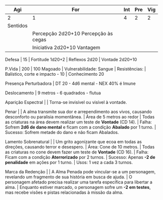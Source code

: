 
| Agi | For | Int | Pre | Vig |
| --- | --- | --- | --- | --- |
| 2   | 1   | 4   | 2   | 2   |
Sentidos |
	| Percepção 2d20+10 Percepção às cegas
	| Iniciativa   2d20+10 Vantagem

Defesa | 15
	| Fortitude 1d20+2
	| Reflexos   2d20
	| Vontade   2d20+10

P.Vida  | 200
 | 100 Magoado
 | Vulnerabilidade: Sangue
 | Resistências: 
	 | Balístico, corte e impacto - 10
	 | Conhecimento 20

Presença Perturbadora |
DT 20 - 4d6 mental - NEX 40% é Imune

Deslocamento | 9 metros - 6 quadrados - flutua

Aparição Espectral | 
	| Torna-se invisível ou visível à vontade.

Penar |
	| A alma transmite sua dor e arrependimento aos vivos, causando desconforto ou paralisia momentânea.
	| Área de 5 metros ao redor
	| Todas as criaturas na área devem realizar um teste de **Vontade** (CD 14).
	| Falha: Sofrem **2d6 de dano mental** e ficam com a condição **Abalado** por 1 turno.
	| Sucesso: Sofrem metade do dano e não ficam Abalados.

Lamento Sobrenatural |
	| Um grito agonizante que ecoa em todas as direções, causando terror e desespero.
	| Área: Cone de 10 metros.
	| Todas as criaturas no cone devem fazer um teste de **Vontade** (CD 16).
	| Falha: Ficam com a condição **Aterrorizado** por 2 turnos.
	| Sucesso: Apenas **-2 de penalidade** em ações por 1 turno.
	| Usos: 1 vez a cada 3 turnos.

Marca da Redenção |
	| A Alma Penada pode vincular-se a um personagem, revelando um fragmento de sua história em busca de ajuda.
	| O personagem afetado precisa realizar uma tarefa específica para libertar a alma.
	| Enquanto estiver marcado, o personagem sofre um **-2 em testes**, mas recebe visões e pistas relacionadas à missão da alma.